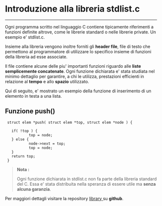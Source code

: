 Introduzione alla libreria stdlist.c
===================

----------

Ogni programma scritto nel linguaggio C contiene tipicamente
riferimenti a funzioni definite altrove, come le librerie standard
o nelle librerie private. Un esempio e' stdlist.c.

Insieme alla libreria vengono inoltre forniti gli **header 
file**, file di testo che permettono al programmatore di utilizzare 
lo specifico insieme di funzioni della libreria ad esse associate.

Il file contiene alcune delle piu' importanti funzioni riguardo
alle **liste semplicemente concatenate**. Ogni funzione dichiarata e' 
stata studiata nel minimo dettaglio per garantire, a chi le utilizza, 
prestazioni efficienti in relazione al **tempo** e allo **spazio** utilizzato.

Qui di seguito, e' mostrato un esempio della funzione di inserimento
di un elemento in testa a una lista.

Funzione push()
-------------

```
 struct elem *push( struct elem *top, struct elem *node ) {
           
   if( !top ) {
           top = node;
   } else {
           node->next = top;
           top = node;
   }
   return top;
 }
```

 >**Nota :** 
 >
 >Ogni funzione dichiarata in stdlist.c non fa parte della libreria standard del C. Essa e'
 >stata distribuita nella speranza di essere utile ma **senza alcuna garanzia**.

Per maggiori dettagli visitare la repository [ library ]( https://github.com/GiandomenicoIameo/library ) su **github**.
